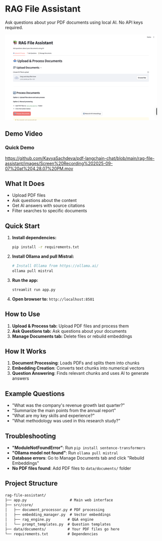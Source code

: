 # RAG File Assistant

Ask questions about your PDF documents using local AI. No API keys required.

![RAG File Assistant Interface](images/demo-screenshot.png)

## Demo Video

### Quick Demo

https://github.com/KavyaSachdeva/pdf-langchain-chat/blob/main/rag-file-assistant/images/Screen%20Recording%202025-09-07%20at%204.28.07%20PM.mov

## What It Does

- Upload PDF files
- Ask questions about the content
- Get AI answers with source citations
- Filter searches to specific documents

## Quick Start

1. **Install dependencies:**

   ```bash
   pip install -r requirements.txt
   ```

2. **Install Ollama and pull Mistral:**

   ```bash
   # Install Ollama from https://ollama.ai/
   ollama pull mistral
   ```

3. **Run the app:**

   ```bash
   streamlit run app.py
   ```

4. **Open browser to:** `http://localhost:8501`

## How to Use

1. **Upload & Process tab:** Upload PDF files and process them
2. **Ask Questions tab:** Ask questions about your documents
3. **Manage Documents tab:** Delete files or rebuild embeddings

## How It Works

1. **Document Processing**: Loads PDFs and splits them into chunks
2. **Embedding Creation**: Converts text chunks into numerical vectors
3. **Question Answering**: Finds relevant chunks and uses AI to generate answers

## Example Questions

- "What was the company's revenue growth last quarter?"
- "Summarize the main points from the annual report"
- "What are my key skills and experience?"
- "What methodology was used in this research study?"

## Troubleshooting

- **"ModuleNotFoundError"**: Run `pip install sentence-transformers`
- **"Ollama model not found"**: Run `ollama pull mistral`
- **Database errors**: Go to Manage Documents tab and click "Rebuild Embeddings"
- **No PDF files found**: Add PDF files to `data/documents/` folder

## Project Structure

```
rag-file-assistant/
├── app.py                    # Main web interface
├── src/core/
│   ├── document_processor.py # PDF processing
│   ├── embedding_manager.py  # Vector embeddings
│   ├── rag_engine.py        # Q&A engine
│   └── prompt_templates.py  # Question templates
├── data/documents/          # Your PDF files go here
└── requirements.txt         # Dependencies
```
